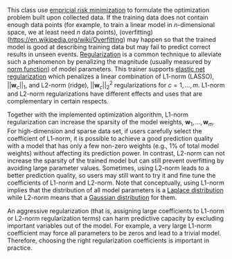 This class use [empricial risk minimization](https://en.wikipedia.org/wiki/Empirical_risk_minimization)
to formulate the optimization problem built upon collected data.
If the training data does not contain enough data points
(for example, to train a linear model in $n$-dimensional space, we at least need $n$ data points),
(overfitting)(https://en.wikipedia.org/wiki/Overfitting) may happen so that
the trained model is good at describing training data but may fail to predict correct results in unseen events.
[Regularization](https://en.wikipedia.org/wiki/Regularization_(mathematics)) is a common technique to alleviate
such a phenomenon by penalizing the magnitude (usually measured by
[norm function](https://en.wikipedia.org/wiki/Norm_(mathematics))) of model parameters.
This trainer supports [elastic net regularization](https://en.wikipedia.org/wiki/Elastic_net_regularization)
which penalizes a linear combination of L1-norm (LASSO), $|| \textbf{w}_c ||_1$, and L2-norm (ridge), $|| \textbf{w}_c ||_2^2$ regularizations for $c=1,\dots,m$.
L1-norm and L2-norm regularizations have different effects and uses that are complementary in certain respects.

Together with the implemented optimization algorithm, L1-norm regularization can increase the sparsity of the model weights, $\textbf{w}_1,\dots,\textbf{w}_m$.
For high-dimension and sparse data set, if users carefully select the coefficient of L1-norm,
it is possible to achieve a good prediction quality with a model that has only a few non-zero weights
(e.g., 1% of total model weights) without affecting its prediction power.
In contrast, L2-norm can not increase the sparsity of the trained model but can still prevent overfitting by avoiding large parameter values.
Sometimes, using L2-norm leads to a better prediction quality, so users may still want to try it and fine tune the coefficients of L1-norm and L2-norm.
Note that conceptually, using L1-norm implies that the distribution of all model parameters is a
[Laplace distribution](https://en.wikipedia.org/wiki/Laplace_distribution) while
L2-norm means that a [Gaussian distribution](https://en.wikipedia.org/wiki/Normal_distribution) for them.

An aggressive regularization (that is, assigning large coefficients to L1-norm or L2-norm regularization terms)
can harm predictive capacity by excluding important variables out of the model.
For example, a very large L1-norm coefficient may force all parameters to be zeros and lead to a trivial model.
Therefore, choosing the right regularization coefficients is important in practice.
